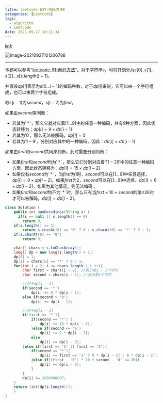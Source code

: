 ```yaml
---
title: leetcode-639-解码方法Ⅱ
categories: [LeetCode]
tags:
  - algorithm
  - LeetCode
date: 2021-09-27 10:11:34
---
```


[$link$](https://leetcode-cn.com/problems/decode-ways-ii/)

![image-20210927101206788](https://gitee.com/cao_ziqiang/img/raw/master/20210927101206.png)

<hr/>

本题可以参考“[leetcode-91-解码方法](https://leetcode-cn.com/problems/decode-ways/)”。对于字符串$s$，可将其划分为$s[0],s[1],s[2]...s[s.length()-1]$。

并假设$dp[i]$表示为$s[0...i-1]$的编码种数，对于$dp[i]$来说，它可以由一个字符组成，也可以由两个字符组成。

取$s[i-1]$为$second$，$s[i-2]$为$first$。

如果由$second$来判断：

- 若其为$'*'$，那么它就对应着$[1...9]$中的任意一种编码，共有9种方案，因此状态转移为：$dp[i] = 9 \times dp[i-1]$
- 若其为$'0'$，那么无法被解码，$dp[i] = 0$
- 若其为$'1-9'$，分别对应其中的一种编码，因此：$dp[i] = dp[i-1]$

如果由$first$和$second$共同来判断，此时需要分别判断：

- 如果$first$和$second$均为$'*'$，那么它们分别对应着$'11-26'$中的任意一种编码方案，因此状态转移为：$dp[i] = 15 \times dp[i-2]$
- 如果仅有$second$为$'*'$，当$first$为1时，$second$可以在$[1...9]$中任意选择，$dp[i] = 9 \times dp[i-2]$，如果$first$为2，$second$可以在$[1...6]$中选择，$dp[i] = 6\times dp[i-2]$，如果为其他情况，则无法编码；
- 如果$first$和$second$均不为$'*'$时，那么只有当$first\times10+second$的值≤26时才可以被解码，$dp[i] = dp[i-2]$。

```java
class Solution {
    public int numDecodings(String s) {
      if(s == null || s.length() == 0)
        return 0;
    if(s.length() == 1)
        return s.charAt(0) == '0' ? 0 : s.charAt(0) == '*' ? 9 : 1;
    if(s.charAt(0) == '0')
        return 0;

    char[] chars = s.toCharArray();
    long[] dp = new long[s.length() + 1];
    dp[0] = 1;
    dp[1] = chars[0] == '*' ? 9 : 1;
    for(int i = 2; i <= chars.length ; i ++){
        char first = chars[i - 2]; //表示第i - 1个字符
        char second = chars[i - 1]; //表示第i个字符

        //对于dp[i - 1]
        if(second == '*')
            dp[i] += 9 * dp[i - 1];
        else if(second > '0')
            dp[i] += dp[i - 1];

        //对于dp[i - 2]
        if(first == '*'){
            if(second == '*') {
                dp[i] += 15 * dp[i - 2];
            }else if(second <= '6')
                dp[i] += 2 * dp[i - 2];
            else
                dp[i] += dp[i - 2];
        }else if(first == '1' || first == '2'){
            if(second == '*'){
                dp[i] += first == '1' ? 9 * dp[i - 2] : 6 * dp[i - 2];
            }else if((first - '0') * 10 + second - '0' <= 26){
                dp[i] += dp[i - 2];
            }
        }
        dp[i] %= 1000000007;
    }
    return (int)dp[s.length()];
	}
}
```

